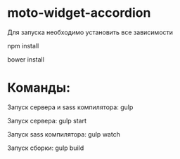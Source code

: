 # moto-widget-accordion

Для запуска необходимо установить все зависимости

npm install

bower install


# Команды:

Запуск сервера и sass компилятора: gulp

Запуск сервера: gulp start

Запуск sass компилятора: gulp watch

Запуск сборки: gulp build

